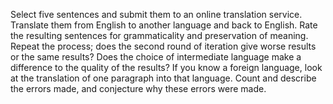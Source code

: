 

Select five sentences and submit them to an online translation service.
Translate them from English to another language and back to English.
Rate the resulting sentences for grammaticality and preservation of
meaning. Repeat the process; does the second round of iteration give
worse results or the same results? Does the choice of intermediate
language make a difference to the quality of the results? If you know a
foreign language, look at the translation of one paragraph into that
language. Count and describe the errors made, and conjecture why these
errors were made.
